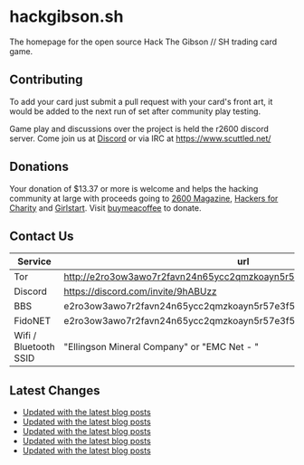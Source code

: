 # hackgibson.sh
The homepage for the open source Hack The Gibson // SH trading card game.


## Contributing

To add your card just submit a pull request with your card's front art, it would be added to the next run of set after community play testing.

Game play and discussions over the project is held the r2600 discord server. Come join us at [Discord](https://discord.com/invite/9hABUzz) or via IRC at https://www.scuttled.net/


## Donations

Your donation of $13.37 or more is welcome and helps the hacking community at large with proceeds going to [2600 Magazine](https://2600.com/), [Hackers for Charity](https://hackersforcharity.org) and [Girlstart](https://girlstart.org).  Visit [buymeacoffee](https://www.buymeacoffee.com/hackgibson.sh) to donate.


## Contact Us

Service | url
-|-
Tor | http://e2ro3ow3awo7r2favn24n65ycc2qmzkoayn5r57e3f56nvjwdcgg32ad.onion
Discord | https://discord.com/invite/9hABUzz
BBS | e2ro3ow3awo7r2favn24n65ycc2qmzkoayn5r57e3f56nvjwdcgg32ad.onion:23
FidoNET | e2ro3ow3awo7r2favn24n65ycc2qmzkoayn5r57e3f56nvjwdcgg32ad.onion:24554
Wifi / Bluetooth SSID | "Ellingson Mineral Company" or "EMC Net - <fidonet address>"

## Latest Changes
<!-- BLOG-POST-LIST:START -->
- [Updated with the latest blog posts](https://github.com/DFW2600/hackgibson.sh/commit/4be31ddde9c481196160f3b0ff4e3db9facc4fca)
- [Updated with the latest blog posts](https://github.com/DFW2600/hackgibson.sh/commit/51c63ed6044237c73789ac5784f39dbd63af501d)
- [Updated with the latest blog posts](https://github.com/DFW2600/hackgibson.sh/commit/940a454c0fc6901855abfdb43888543fb7ba1e67)
- [Updated with the latest blog posts](https://github.com/DFW2600/hackgibson.sh/commit/610dee415fb429625fa0f1ef1bb7a13b5b19a9f8)
- [Updated with the latest blog posts](https://github.com/DFW2600/hackgibson.sh/commit/f75c6161b3d1653c3f0afc704f397b35696fd99b)
<!-- BLOG-POST-LIST:END -->
